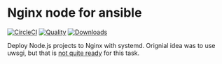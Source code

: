 # Nginx node for ansible

[![CircleCI](https://img.shields.io/circleci/project/github/practical-ansible/nginx-node.svg)](https://circleci.com/gh/practical-ansible/nginx-node)
[![Quality](https://img.shields.io/ansible/quality/39746.svg)](https://galaxy.ansible.com/practical-ansible/nginx_node)
[![Downloads](https://img.shields.io/ansible/role/d/39746.svg)](https://galaxy.ansible.com/practical-ansible/nginx_node)

Deploy Node.js projects to Nginx with systemd. Orignial idea was to use uwsgi, but that is [not quite ready](https://uwsgi-docs.readthedocs.io/en/latest/V8.html) for this task.
